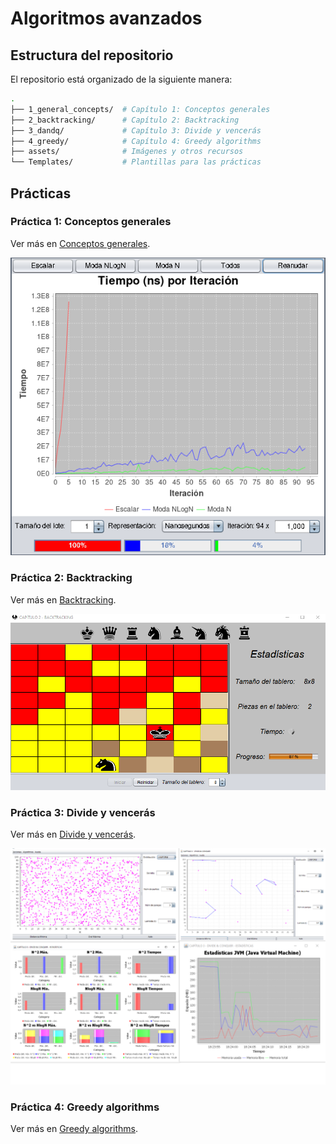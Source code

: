 # Algoritmos avanzados

## Estructura del repositorio

El repositorio está organizado de la siguiente manera:

```bash
.
├── 1_general_concepts/  # Capítulo 1: Conceptos generales
├── 2_backtracking/      # Capítulo 2: Backtracking
├── 3_dandq/             # Capítulo 3: Divide y vencerás
├── 4_greedy/            # Capítulo 4: Greedy algorithms
├── assets/              # Imágenes y otros recursos
└── Templates/           # Plantillas para las prácticas
```

## Prácticas

### Práctica 1: Conceptos generales

Ver más en [Conceptos generales](./1_general_concepts/README.md).

![Práctica 1](./assets/p1.png)

### Práctica 2: Backtracking

Ver más en [Backtracking](./2_backtracking/README.md).

![Práctica 2](./assets/p2.png)

### Práctica 3: Divide y vencerás

Ver más en [Divide y vencerás](./3_dandq/README.md).

![Práctica 3](./assets/p3.png)

### Práctica 4: Greedy algorithms

Ver más en [Greedy algorithms](./4_greedy/README.md).
